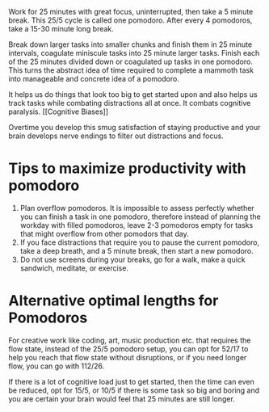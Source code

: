 Work for 25 minutes with great focus, uninterrupted, then take a 5 minute break.
This 25/5 cycle is called one pomodoro. After every 4 pomodoros, take a 15-30 minute long break.

Break down larger tasks into smaller chunks and finish them in 25 minute intervals, coagulate miniscule tasks into 25 minute larger tasks. Finish each of the 25 minutes divided down or coagulated up tasks in one pomodoro. This turns the abstract idea of time required to complete a mammoth task into manageable and concrete idea of a pomodoro.

It helps us do things that look too big to get started upon and also helps us track tasks while combating distractions all at once. It combats cognitive paralysis. [[Cognitive Biases]]

Overtime you develop this smug satisfaction of staying productive and your brain develops nerve endings to filter out distractions and focus.
# Tips to maximize productivity with pomodoro
1. Plan overflow pomodoros. It is impossible to assess perfectly whether you can finish a task in one pomodoro, therefore instead of planning the workday with filled pomodoros, leave 2-3 pomodoros empty for tasks that might overflow from other pomodors that day.
2. If you face distractions that require you to pause the current pomodoro, take a deep breath, and a 5 minute break, then start a new pomodoro.
3. Do not use screens during your breaks, go for a walk, make a quick sandwich, meditate, or exercise.
# Alternative optimal lengths for Pomodoros
For creative work like coding, art, music production etc. that requires the flow state, instead of the 25/5 pomodoro setup, you can opt for 52/17 to help you reach that flow state without disruptions, or if you need longer flow, you can go with 112/26.

If there is a lot of cognitive load just to get started, then the time can even be reduced, opt for 15/5, or 10/5 if there is some task so big and boring and you are certain your brain would feel that 25 minutes are still longer.
